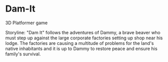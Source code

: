 # Dam-It
3D Platformer game 

Storyline:
"Dam It" follows the adventures of Dammy, a brave beaver who must step up against the large
corporate factories setting up shop near his lodge. The factories are causing a multitude of 
problems for the land's native inhabitants and it is up to Dammy to restore peace and ensure 
his family's survival.

